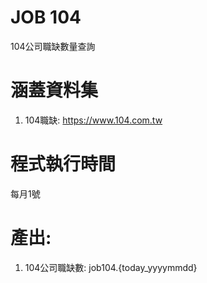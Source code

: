 # JOB 104
104公司職缺數量查詢
# 涵蓋資料集
1. 104職缺: https://www.104.com.tw
# 程式執行時間
每月1號
# 產出:
1. 104公司職缺數: job104.{today_yyyymmdd}
